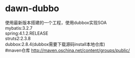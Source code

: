 # dawn-dubbo
使用最新版本搭建的一个工程，使用dubbox实现SOA<br>
mybatis:3.2.7<br>
spring:4.1.2.RELEASE<br>
struts2:2.3.8<br>
dubbox:2.8.4(dubbox需要下载源码install本地仓库)<br>
#maven仓库
http://maven.oschina.net/content/groups/public/
